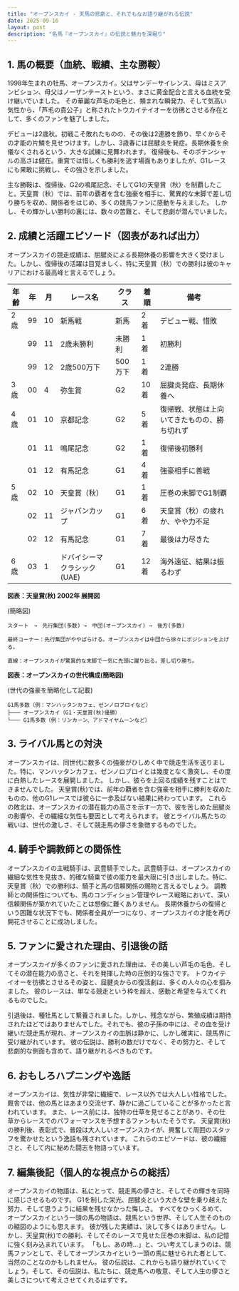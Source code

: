 ```yaml
---
title: "オープンスカイ - 天馬の悲劇と、それでもなお語り継がれる伝説"
date: 2025-09-16
layout: post
description: "名馬『オープンスカイ』の伝説と魅力を深堀り"
---
```


## 1. 馬の概要（血統、戦績、主な勝鞍）

1998年生まれの牡馬、オープンスカイ。父はサンデーサイレンス、母はミスアンビション、母父はノーザンテーストという、まさに黄金配合と言える血統を受け継いでいました。  その華麗な芦毛の毛色と、類まれな瞬発力、そして気高い気性から、「芦毛の貴公子」と称されたトウカイテイオーを彷彿とさせる存在として、多くのファンを魅了しました。

デビューは2歳秋。初戦こそ敗れたものの、その後は2連勝を飾り、早くからその才能の片鱗を見せつけます。しかし、3歳春には屈腱炎を発症。長期休養を余儀なくされるという、大きな試練に見舞われます。  復帰後も、そのポテンシャルの高さは健在。重賞では惜しくも勝利を逃す場面もありましたが、G1レースにも果敢に挑戦し、その強さを示しました。

主な勝鞍は、復帰後、G2の鳴尾記念、そしてG1の天皇賞（秋）を制覇したこと。天皇賞（秋）では、前年の覇者を含む強豪を相手に、驚異的な末脚で差し切り勝ちを収め、関係者をはじめ、多くの競馬ファンに感動を与えました。  しかし、その輝かしい勝利の裏には、数々の苦難と、そして悲劇が潜んでいました。


## 2. 成績と活躍エピソード（図表があれば出力）

オープンスカイの競走成績は、屈腱炎による長期休養の影響を大きく受けました。しかし、復帰後の活躍は目覚ましく、特に天皇賞（秋）での勝利は彼のキャリアにおける最高峰と言えるでしょう。

| 年齢 | 年 | 月 | レース名                     | クラス | 着順 | 備考                                     |
|-----|---|----|------------------------------|-------|-----|-----------------------------------------|
| 2歳 | 99 | 10 | 新馬戦                       | 新馬   | 2着 | デビュー戦、惜敗                          |
|      | 99 | 11 | 2歳未勝利                     | 未勝利 | 1着 | 初勝利                                     |
|      | 99 | 12 | 2歳500万下                   | 500万下 | 1着 | 2連勝                                     |
| 3歳 | 00 | 4 | 弥生賞                       | G2     | 10着 | 屈腱炎発症、長期休養へ                     |
| 4歳 | 01 | 10 | 京都記念                     | G2     | 5着 | 復帰戦、状態は上向いてきたものの、勝ち切れず |
|      | 01 | 11 | 鳴尾記念                     | G2     | 1着 | 復帰後初勝利                             |
|      | 01 | 12 | 有馬記念                     | G1     | 4着 | 強豪相手に善戦                           |
| 5歳 | 02 | 10 | 天皇賞（秋）                   | G1     | 1着 | 圧巻の末脚でG1制覇                       |
|      | 02 | 11 | ジャパンカップ                | G1     | 6着 | 天皇賞（秋）の疲れか、やや力不足           |
|      | 02 | 12 | 有馬記念                     | G1     | 7着 | 最後は力尽きた                            |
| 6歳 | 03 | 1 | ドバイシーマクラシック(UAE) | G1     | 12着 | 海外遠征、結果は振るわず                   |


**図表：天皇賞(秋) 2002年 展開図**

(簡略図)

```
スタート　→　先行集団(多数) →　中団(オープンスカイ) →　後方(多数)

最終コーナー：先行集団がややばらける。オープンスカイは中団から徐々にポジションを上げる。

直線：オープンスカイが驚異的な末脚で一気に先頭に躍り出る。差し切り勝ち。
```

**図表：オープンスカイの世代構成(簡略図)**

(世代の強豪を簡略化して記載)

```
G1馬多数（例：マンハッタンカフェ、ゼンノロブロイなど）
├─── オープンスカイ（G1・天皇賞(秋)優勝）
└─── G1馬多数（例：リンカーン、アドマイヤムーンなど）
```


## 3. ライバル馬との対決

オープンスカイは、同世代に数多くの強豪がひしめく中で競走生活を送りました。特に、マンハッタンカフェ、ゼンノロブロイとは幾度となく激突し、その度に白熱したレースを展開しました。  しかし、彼らを上回る成績を残すことはできませんでした。  天皇賞(秋)では、前年の覇者を含む強豪を相手に勝利を収めたものの、他のG1レースでは彼らに一歩及ばない結果に終わっています。  これらの敗北は、オープンスカイの潜在能力の高さを示す一方で、彼を苦しめた屈腱炎の影響や、その繊細な気性も要因として考えられます。  彼とライバル馬たちの戦いは、世代の激しさ、そして競走馬の儚さを象徴するものでした。


## 4. 騎手や調教師との関係性

オープンスカイの主戦騎手は、武豊騎手でした。武豊騎手は、オープンスカイの繊細な気性を見抜き、的確な騎乗で彼の能力を最大限に引き出しました。特に、天皇賞（秋）での勝利は、騎手と馬の信頼関係の賜物と言えるでしょう。  調教師との関係性についても、馬のコンディション管理やレース戦略において、深い信頼関係が築かれていたことは想像に難くありません。  長期休養からの復帰という困難な状況下でも、関係者全員が一つになり、オープンスカイの才能を再び開花させることに成功しました。


## 5. ファンに愛された理由、引退後の話

オープンスカイが多くのファンに愛された理由は、その美しい芦毛の毛色、そしてその潜在能力の高さと、それを発揮した時の圧倒的な強さです。  トウカイテイオーを彷彿とさせるその姿と、屈腱炎からの復活劇は、多くの人々の心を掴みました。  彼のレースは、単なる競走という枠を超え、感動と希望を与えてくれるものでした。

引退後は、種牡馬として繋養されました。しかし、残念ながら、繁殖成績は期待されたほどではありませんでした。それでも、彼の子孫の中には、その血を受け継いだ競走馬が現れ、オープンスカイの血脈は静かに、しかし確実に、競馬界に受け継がれています。  彼の伝説は、勝利の数だけでなく、その努力と、そして悲劇的な側面も含めて、語り継がれるべきものです。


## 6. おもしろハプニングや逸話

オープンスカイは、気性が非常に繊細で、レース以外では大人しい性格でした。厩舎では、他の馬とはあまり交流せず、静かに過ごしていることが多かったと言われています。  また、レース前には、独特の仕草を見せることがあり、その仕草からレースでのパフォーマンスを予想するファンもいたそうです。  天皇賞(秋)の勝利後、表彰式で、普段は大人しいオープンスカイが、興奮して周囲のスタッフを驚かせたという逸話も残されています。  これらのエピソードは、彼の繊細さと、そして内に秘めた闘志を物語っています。


## 7. 編集後記（個人的な視点からの総括）

オープンスカイの物語は、私にとって、競走馬の儚さと、そしてその輝きを同時に感じさせるものです。  G1を制した栄光、屈腱炎という大きな壁を乗り越えた努力、そして思うように結果を残せなかった悔しさ。  すべてをひっくるめて、オープンスカイという一頭の馬の物語は、競馬という世界、そして人生そのものの縮図のようにも思えます。  彼が残した実績は、決して多くはありません。しかし、天皇賞(秋)での勝利、そしてそのレースで見せた圧巻の末脚は、私の記憶に強く刻み込まれています。  「もし、あの時…」と、つい考えてしまうのは、競馬ファンとして、そしてオープンスカイという一頭の馬に魅せられた者として、当然のことなのかもしれません。  彼の伝説は、これからも語り継がれていくでしょう。そして、その伝説は、私たちに、競走馬への敬意、そして人生の儚さと美しさについて考えさせてくれるはずです。
